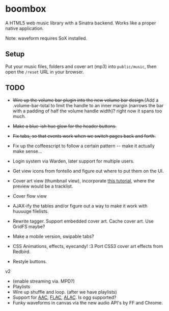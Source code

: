 boombox
=======

A HTML5 web music library with a Sinatra backend. Works like a proper native application.

Note: waveform requires SoX installed.


## Setup

Put your music files, folders and cover art (mp3) into `public/music`, then open the `/reset` URL in your browser.


## TODO

* ~~Wire up the volume bar plugin into the new volume bar design.~~(Add a .volume-bar-total to limit the handle to an inner margin (narrows the bar with a padding of half the volume handle width)? right now it spans too much.
* ~~Make a blue-ish hue glow for the header buttons.~~
* ~~Fix tabs, so that events work when we switch pages back and forth.~~
* Fix up the coffeescript to follow a certain pattern -- make it actually make sense...

* Login system via Warden, later support for multiple users.

* Get view icons from fontello and figure out where to put them on the UI.
* Cover art view (thumbnail view), incorporate [this tutorial](http://tympanus.net/Tutorials/ThumbnailGridExpandingPreview/), where the preview would be a tracklist.
* Cover flow view

* AJAX-ify the tables and/or figure out a way to make it work with huuuuge filelists.

* Rewrite tagger. Support embedded cover art. Cache cover art. Use GridFS maybe?

* Make a mobile version, swipable tabs?

* CSS Animations, effects, eyecandy! :3 Port CSS3 cover art effects from Redbird.

* Restyle buttons.



v2

* (enable streaming via. MPD?)
* Playlists
* Wire up shuffle and loop. (after we have playlists)
* Support for [AAC](https://github.com/audiocogs/aac.js), [FLAC](https://github.com/audiocogs/flac.js), [ALAC](https://github.com/audiocogs/alac.js). Is ogg supported?
* Funky waveforms in canvas via the new audio API's by FF and Chrome.